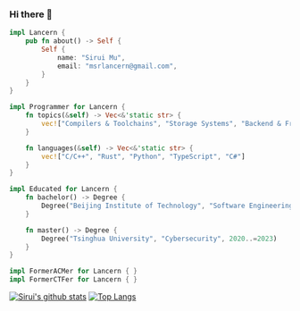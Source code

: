 <!--
**Lancern/Lancern** is a ✨ _special_ ✨ repository because its `README.md` (this file) appears on your GitHub profile.

Here are some ideas to get you started:

- 🔭 I’m currently working on ...
- 🌱 I’m currently learning ...
- 👯 I’m looking to collaborate on ...
- 🤔 I’m looking for help with ...
- 💬 Ask me about ...
- 📫 How to reach me: ...
- 😄 Pronouns: ...
- ⚡ Fun fact: ...
-->

### Hi there 👋

```rust
impl Lancern {
    pub fn about() -> Self {
        Self {
            name: "Sirui Mu",
            email: "msrlancern@gmail.com",
        }
    }
}

impl Programmer for Lancern {
    fn topics(&self) -> Vec<&'static str> {
        vec!["Compilers & Toolchains", "Storage Systems", "Backend & Frontend"]
    }

    fn languages(&self) -> Vec<&'static str> {
        vec!["C/C++", "Rust", "Python", "TypeScript", "C#"]
    }
}

impl Educated for Lancern {
    fn bachelor() -> Degree {
        Degree("Beijing Institute of Technology", "Software Engineering", 2016..=2020)
    }

    fn master() -> Degree {
        Degree("Tsinghua University", "Cybersecurity", 2020..=2023)
    }
}

impl FormerACMer for Lancern { }
impl FormerCTFer for Lancern { }
```

[![Sirui's github stats](https://github-readme-stats.vercel.app/api?username=Lancern)](https://github.com/anuraghazra/github-readme-stats)
[![Top Langs](https://github-readme-stats.vercel.app/api/top-langs/?username=Lancern&layout=compact)](https://github.com/anuraghazra/github-readme-stats)
